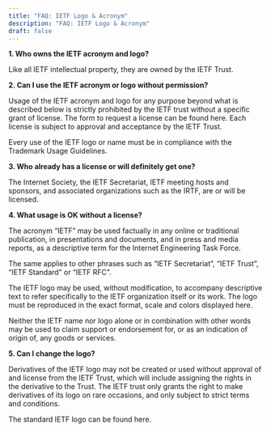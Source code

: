 ```yaml
---
title: "FAQ: IETF Logo & Acronym"
description: "FAQ: IETF Logo & Acronym"
draft: false
---
```



**1. Who owns the IETF acronym and logo?**  

Like all IETF intellectual property, they are owned by the IETF Trust.

**2. Can I use the IETF acronym or logo without permission?**  

Usage of the IETF acronym and logo for any purpose beyond what is described below is strictly prohibited by the IETF trust without a specific grant of license. The form to request a license can be found here. Each license is subject to approval and acceptance by the IETF Trust.

Every use of the IETF logo or name must be in compliance with the Trademark Usage Guidelines.

**3. Who already has a license or will definitely get one?**  

The Internet Society, the IETF Secretariat, IETF meeting hosts and sponsors, and associated organizations such as the IRTF, are or will be licensed.

**4. What usage is OK without a license?**  

The acronym “IETF” may be used factually in any online or traditional publication, in presentations and documents, and in press and media reports, as a descriptive term for the Internet Engineering Task Force.

The same applies to other phrases such as “IETF Secretariat”, “IETF Trust”, “IETF Standard” or “IETF RFC”.

The IETF logo may be used, without modification, to accompany descriptive text to refer specifically to the IETF organization itself or its work. The logo must be reproduced in the exact format, scale and colors displayed here.

Neither the IETF name nor logo alone or in combination with other words may be used to claim support or endorsement for, or as an indication of origin of, any goods or services.

**5. Can I change the logo?**  

Derivatives of the IETF logo may not be created or used without approval of and license from the IETF Trust, which will include assigning the rights in the derivative to the Trust. The IETF trust only grants the right to make derivatives of its logo on rare occasions, and only subject to strict terms and conditions.

The standard IETF logo can be found here.
